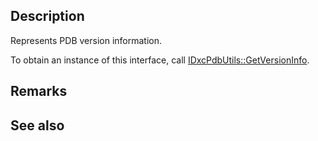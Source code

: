 ## Description

Represents PDB version information.

To obtain an instance of this interface, call [IDxcPdbUtils::GetVersionInfo](https://learn.microsoft.com/windows/win32/api/dxcapi/nf-dxcapi-idxcpdbutils-getversioninfo).

## Remarks

## See also